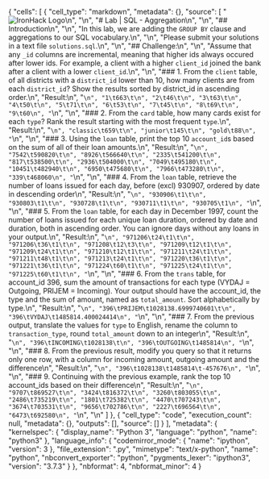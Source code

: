 {
 "cells": [
  {
   "cell_type": "markdown",
   "metadata": {},
   "source": [
    "![IronHack Logo](https://s3-eu-west-1.amazonaws.com/ih-materials/uploads/upload_d5c5793015fec3be28a63c4fa3dd4d55.png)\n",
    "\n",
    "# Lab | SQL - Aggregation\n",
    "\n",
    "## Introduction\n",
    "\n",
    "In this lab, we are adding the `GROUP BY` clause and aggregations to our SQL vocabulary.\n",
    "\n",
    "Please submit your solutions in a text file `solutions.sql`.\n",
    "\n",
    "## Challenge:\n",
    "\n",
    "Assume that any `_id` columns are incremental, meaning that higher ids always occured after lower ids. For example, a client with a higher `client_id` joined the bank after a client with a lower `client_id`.\n",
    "\n",
    "### 1. From the `client` table, of all districts with a `district_id` lower than 10, how many clients are from each `district_id`? Show the results sorted by district_id in ascending order.\n",
    "Result:\n",
    "```\n",
    "1\t663\t\n",
    "2\t46\t\n",
    "3\t63\t\n",
    "4\t50\t\n",
    "5\t71\t\n",
    "6\t53\t\n",
    "7\t45\t\n",
    "8\t69\t\n",
    "9\t60\n",
    "```\n",
    "\n",
    "### 2. From the `card` table, how many cards exist for each `type`? Rank the result starting with the most frequent `type`.\n",
    "Result:\n",
    "```\n",
    "classic\t659\t\n",
    "junior\t145\t\n",
    "gold\t88\n",
    "```\n",
    "\n",
    "### 3. Using the `loan` table, print the top 10 `account_id`s based on the sum of all of their loan amounts.\n",
    "Result:\n",
    "```\n",
    "7542\t590820\t\n",
    "8926\t566640\t\n",
    "2335\t541200\t\n",
    "817\t538500\t\n",
    "2936\t504000\t\n",
    "7049\t495180\t\n",
    "10451\t482940\t\n",
    "6950\t475680\t\n",
    "7966\t473280\t\n",
    "339\t468060\n",
    "```\n",
    "\n",
    "### 4. From the `loan` table, retrieve the number of loans issued for each day, before (excl) 930907, ordered by date in descending order\n",
    "Result:\n",
    "```\n",
    "930906\t1\t\n",
    "930803\t1\t\n",
    "930728\t1\t\n",
    "930711\t1\t\n",
    "930705\t1\n",
    "```\n",
    "\n",
    "### 5. From the `loan` table, for each day in December 1997, count the number of loans issued for each unique loan duration, ordered by date and duration, both in ascending order. You can ignore days without any loans in your output.\n",
    "Result:\n",
    "```\n",
    "971206\t24\t1\t\n",
    "971206\t36\t1\t\n",
    "971208\t12\t3\t\n",
    "971209\t12\t1\t\n",
    "971209\t24\t1\t\n",
    "971210\t12\t1\t\n",
    "971211\t24\t1\t\n",
    "971211\t48\t1\t\n",
    "971213\t24\t1\t\n",
    "971220\t36\t1\t\n",
    "971221\t36\t1\t\n",
    "971224\t60\t1\t\n",
    "971225\t24\t1\t\n",
    "971225\t60\t1\t\n",
    "```\n",
    "\n",
    "### 6. From the `trans` table, for account_id 396, sum the amount of transactions for each type (VYDAJ = Outgoing, PRIJEM = Incoming). Your output should have the account_id, the type and the sum of amount, named as `total_amount`. Sort alphabetically by type.\n",
    "Result:\n",
    "```\n",
    "396\tPRIJEM\t1028138.6999740601\t\n",
    "396\tVYDAJ\t1485814.400024414\n",
    "```\n",
    "\n",
    "### 7. From the previous output, translate the values for `type` to English, rename the column to `transaction_type`, round `total_amount` down to an integer\n",
    "Result:\n",
    "```\n",
    "396\tINCOMING\t1028138\t\n",
    "396\tOUTGOING\t1485814\n",
    "```\n",
    "\n",
    "### 8. From the previous result, modify you query so that it returns only one row, with a column for incoming amount, outgoing amount and the difference\n",
    "Result:\n",
    "```\n",
    "396\t1028138\t1485814\t-457676\n",
    "```\n",
    "\n",
    "### 9. Continuing with the previous example, rank the top 10 account_ids based on their difference\n",
    "Result:\n",
    "```\n",
    "9707\t869527\t\n",
    "3424\t816372\t\n",
    "3260\t803055\t\n",
    "2486\t735219\t\n",
    "1801\t725382\t\n",
    "4470\t707243\t\n",
    "3674\t703531\t\n",
    "9656\t702786\t\n",
    "2227\t696564\t\n",
    "6473\t692580\n",
    "```\n",
    "\n"
   ]
  },
  {
   "cell_type": "code",
   "execution_count": null,
   "metadata": {},
   "outputs": [],
   "source": []
  }
 ],
 "metadata": {
  "kernelspec": {
   "display_name": "Python 3",
   "language": "python",
   "name": "python3"
  },
  "language_info": {
   "codemirror_mode": {
    "name": "ipython",
    "version": 3
   },
   "file_extension": ".py",
   "mimetype": "text/x-python",
   "name": "python",
   "nbconvert_exporter": "python",
   "pygments_lexer": "ipython3",
   "version": "3.7.3"
  }
 },
 "nbformat": 4,
 "nbformat_minor": 4
}
